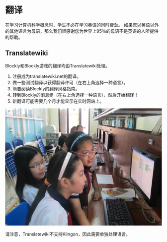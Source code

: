 # 翻译

在学习计算机科学概念时，学生不必在学习英语的同时费劲。 如果您以英语以外的其他语言为母语，那么我们很感谢您为世界上95％的母语不是英语的人所提供的帮助。

## Translatewiki

Blockly和Blockly游戏的翻译均由Translatewiki处理。

1. 注册成为translatewiki.net的翻译。
2. 做一些测试翻译以获得翻译许可（在右上角选择一种语言）。
3. 简要阅读Blockly的翻译风格指南。
4. 转到Blockly的消息组（在右上角选择一种语言），然后开始翻译！
5. 新翻译可能需要几个月才能显示在实时网站上。

![](vietnam.jpg)

请注意，Translatewiki不支持Klingon，因此需要单独处理语言。

